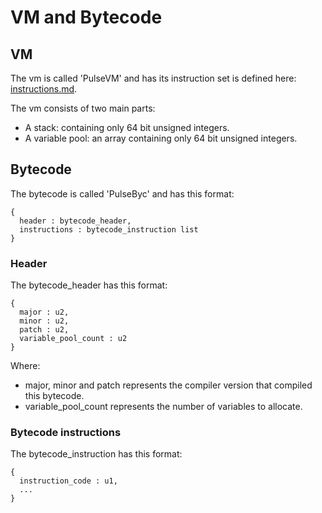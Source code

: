 # VM and Bytecode

## VM

The vm is called 'PulseVM' and has its instruction set is defined here: [instructions.md](./instructions.md).

The vm consists of two main parts:

- A stack: containing only 64 bit unsigned integers.
- A variable pool: an array containing only 64 bit unsigned integers.

## Bytecode

The bytecode is called 'PulseByc' and has this format:

```
{
  header : bytecode_header,
  instructions : bytecode_instruction list
}
```

### Header

The bytecode_header has this format:

```
{
  major : u2,
  minor : u2,
  patch : u2,
  variable_pool_count : u2
}
```

Where:

- major, minor and patch represents the compiler version that compiled this bytecode.
- variable_pool_count represents the number of variables to allocate.

### Bytecode instructions

The bytecode_instruction has this format:

```
{
  instruction_code : u1,
  ...
}
```

